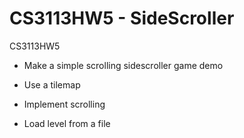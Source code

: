 ﻿CS3113HW5 - SideScroller
=========

CS3113HW5

  * Make a simple scrolling sidescroller game demo

  * Use a tilemap

  * Implement scrolling

  * Load level from a file